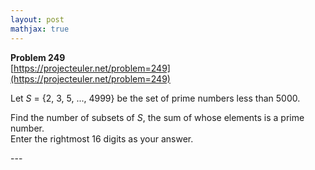 ```yaml
---
layout: post
mathjax: true
---
```

**Problem 249**  
[https://projecteuler.net/problem=249](https://projecteuler.net/problem=249)

<p>Let <var>S</var> = {2, 3, 5, ..., 4999} be the set of prime numbers less than 5000.</p>
<p>Find the number of subsets of <var>S</var>, the sum of whose elements is a prime number.<br />
Enter the rightmost 16 digits as your answer.</p>
---
